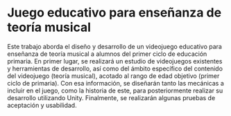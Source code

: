 # Juego educativo para enseñanza de teoría musical
Este trabajo aborda el diseño y desarrollo de un videojuego educativo para enseñanza de teoría musical a alumnos del primer ciclo de educación primaria. En primer lugar, se realizará un estudio de videojuegos existentes y herramientas de desarrollo, así como del ámbito específico del contenido del videojuego (teoría musical), acotado al rango de edad objetivo (primer ciclo de primaria). Con esa información, se diseñarán tanto las mecánicas a incluir en el juego, como la historia de este, para posteriormente realizar su desarrollo utilizando Unity. Finalmente, se realizarán algunas pruebas de aceptación y usabilidad. 
